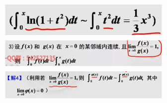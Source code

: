 ![image-20230622131006805](./assets/image-20230622131006805.png)

![image-20230622131035239](./assets/image-20230622131035239.png)

 

![image-20230623153653075](./assets/image-20230623153653075.png)